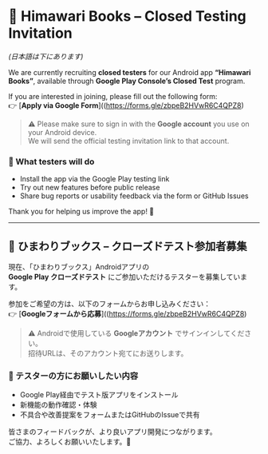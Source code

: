 # 🌻 Himawari Books – Closed Testing Invitation
*(日本語は下にあります)*

We are currently recruiting **closed testers** for our Android app **“Himawari Books”**, available through **Google Play Console’s Closed Test** program.

If you are interested in joining, please fill out the following form:  
👉 [**Apply via Google Form**]((https://forms.gle/zbpeB2HVwR6C4QPZ8)

> ⚠️ Please make sure to sign in with the **Google account** you use on your Android device.  
> We will send the official testing invitation link to that account.

### 🧩 What testers will do
- Install the app via the Google Play testing link  
- Try out new features before public release  
- Share bug reports or usability feedback via the form or GitHub Issues  

Thank you for helping us improve the app! 🌻

---

## 🌻 ひまわりブックス – クローズドテスト参加者募集

現在、「ひまわりブックス」Androidアプリの  
**Google Play クローズドテスト** にご参加いただけるテスターを募集しています。

参加をご希望の方は、以下のフォームからお申し込みください：  
👉 [**Googleフォームから応募**]((https://forms.gle/zbpeB2HVwR6C4QPZ8)

> ⚠️ Androidで使用している **Googleアカウント** でサインインしてください。  
> 招待URLは、そのアカウント宛てにお送りします。

### 🧩 テスターの方にお願いしたい内容
- Google Play経由でテスト版アプリをインストール  
- 新機能の動作確認・体験  
- 不具合や改善提案をフォームまたはGitHubのIssueで共有  

皆さまのフィードバックが、より良いアプリ開発につながります。  
ご協力、よろしくお願いいたします。🌻
